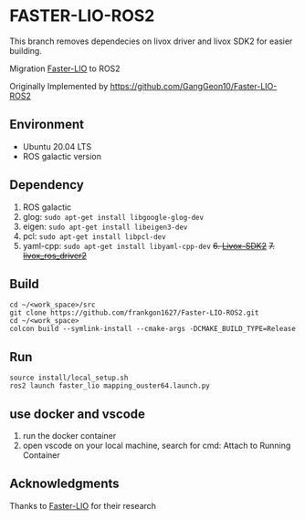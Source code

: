 # FASTER-LIO-ROS2

This branch removes dependecies on livox driver and livox SDK2 for easier building.

Migration [Faster-LIO](https://github.com/gaoxiang12/faster-lio) to ROS2 

Originally Implemented by https://github.com/GangGeon10/Faster-LIO-ROS2

## Environment
* Ubuntu 20.04 LTS
* ROS galactic version

## Dependency
1. ROS galactic
2. glog: ```sudo apt-get install libgoogle-glog-dev```
3. eigen: ```sudo apt-get install libeigen3-dev```
4. pcl: ```sudo apt-get install libpcl-dev```
5. yaml-cpp: ```sudo apt-get install libyaml-cpp-dev```
~~6. [Livox-SDK2](https://github.com/Livox-SDK/Livox-SDK2)~~
~~7. [livox_ros_driver2](https://github.com/Livox-SDK/livox_ros_driver2)~~

## Build

```
cd ~/<work_space>/src
git clone https://github.com/frankgon1627/Faster-LIO-ROS2.git
cd ~/<work_space>
colcon build --symlink-install --cmake-args -DCMAKE_BUILD_TYPE=Release

```

## Run
```
source install/local_setup.sh
ros2 launch faster_lio mapping_ouster64.launch.py
```

## use docker and vscode
1. run the docker container
2. open vscode on your local machine, search for cmd: Attach to Running Container

## Acknowledgments
Thanks to [Faster-LIO](https://github.com/gaoxiang12/faster-lio) for their research
